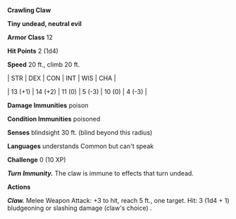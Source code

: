**Crawling Claw**

**Tiny undead, neutral evil**

**Armor Class** 12

**Hit Points** 2 (1d4)

**Speed** 20 ft., climb 20 ft.

|   STR   |   DEX   |   CON   |   INT   |   WIS   |   CHA   |
  
| 13 (+1) | 14 (+2) | 11 (0) | 5 (-3) | 10 (0) | 4 (-3) |

**Damage Immunities** poison

**Condition Immunities** poisoned

**Senses** blindsight 30 ft. (blind beyond this radius)

**Languages** understands Common but can't speak

**Challenge** 0 (10 XP)

***Turn Immunity.*** The claw is immune to effects that turn undead.

**Actions**

***Claw.*** Melee Weapon Attack: +3 to hit, reach 5 ft., one target. Hit: 3 (1d4 + 1) bludgeoning or slashing damage (claw's choice) .

